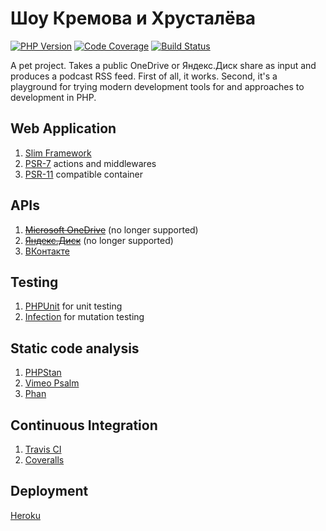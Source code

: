 # Шоу Кремова и Хрусталёва

[![PHP Version](https://img.shields.io/badge/php-%5E7.4-blue.svg)](https://packagist.org/packages/morozov/kih)
[![Code Coverage](https://coveralls.io/repos/github/morozov/kih/badge.svg?branch=master)](https://coveralls.io/github/morozov/kih?branch=master)
[![Build Status](https://travis-ci.org/morozov/kih.png)](https://travis-ci.org/morozov/kih)

A pet project. Takes a public OneDrive or Яндекс.Диск share as input and produces a podcast RSS feed. First of all, it works. Second, it's a playground for trying modern development tools for and approaches to development in PHP.

## Web Application

1. [Slim Framework](https://www.slimframework.com/)
2. [PSR-7](http://www.php-fig.org/psr/psr-7/) actions and middlewares
3. [PSR-11](http://www.php-fig.org/psr/psr-11/) compatible container

## APIs

1. ~~[Microsoft OneDrive](https://dev.onedrive.com/)~~ (no longer supported)
2. ~~[Яндекс.Диск](https://tech.yandex.com/disk/)~~ (no longer supported)
3. [ВКонтакте](https://vk.com/dev/manuals)

## Testing

1. [PHPUnit](https://phpunit.de/) for unit testing
2. [Infection](https://infection.github.io/) for mutation testing

## Static code analysis

1. [PHPStan](https://github.com/phpstan/phpstan)
2. [Vimeo Psalm](https://getpsalm.org/)
3. [Phan](https://github.com/phan/phan)

## Continuous Integration

1. [Travis CI](https://travis-ci.org/morozov/kih)
2. [Coveralls](https://coveralls.io/github/morozov/kih)


## Deployment
[Heroku](https://devcenter.heroku.com/categories/php)
